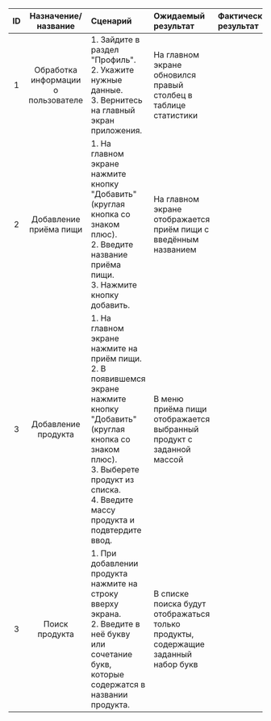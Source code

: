 
| ID | Назначение/название | Сценарий | Ожидаемый результат | Фактический результат | Оценка |
|:---:|:---:|:---|:---|:---|:---|
| 1 | Обработка информации о пользователе  | 1. Зайдите в раздел "Профиль".<br> 2. Укажите нужные данные.<br> 3. Вернитесь на главный экран приложения.| На главном экране обновился правый столбец в таблице статистики |||
| 2 | Добавление приёма пищи | 1. На главном экране нажмите кнопку "Добавить" (круглая кнопка со знаком плюс).<br> 2. Введите название приёма пищи.<br> 3. Нажмите кнопку добавить.| На главном экране отображается приём пищи с введённым названием |||
| 3 | Добавление продукта | 1. На главном экране нажмите на приём пищи.<br> 2. В появившемся экране нажмите кнопку "Добавить" (круглая кнопка со знаком плюс).<br> 3. Выберете продукт из списка.<br> 4. Введите массу продукта и подвтердите ввод.| В меню приёма пищи отображается выбранный продукт с заданной массой |||
| 3 | Поиск продукта | 1. При добавлении продукта нажмите на строку вверху экрана.<br> 2. Введите в неё букву или сочетание букв, которые содержатся в названии продукта. | В списке поиска будут отображаться только продукты, содержащие заданный набор букв|||
